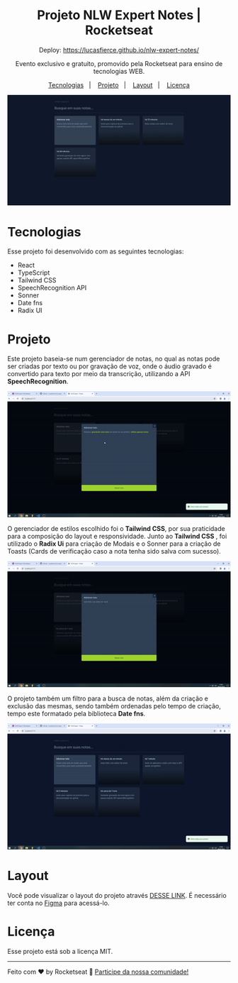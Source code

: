 <h1 align="center"> Projeto NLW Expert Notes | Rocketseat </h1>

<p align="center">Deploy: <a href="https://lucasfierce.github.io/nlw-expert-notes/">https://lucasfierce.github.io/nlw-expert-notes/</a> </p>

<p align="center">
Evento exclusivo e gratuito, promovido pela Rocketseat para ensino de tecnologias WEB.
</p>

<p align="center">
  <a href="#-tecnologias">Tecnologias</a>&nbsp;&nbsp;&nbsp;|&nbsp;&nbsp;&nbsp;
  <a href="#-projeto">Projeto</a>&nbsp;&nbsp;&nbsp;|&nbsp;&nbsp;&nbsp;
  <a href="#-layout">Layout</a>&nbsp;&nbsp;&nbsp;|&nbsp;&nbsp;&nbsp;
  <a href="#memo-licença">Licença</a>
</p>

<p align="center">
  <img alt="Projeto Discover - Preview" src="./src/assets/preview.png">
</p>

# Tecnologias

Esse projeto foi desenvolvido com as seguintes tecnologias:

- React
- TypeScript
- Tailwind CSS
- SpeechRecognition API
- Sonner
- Date fns
- Radix UI

# Projeto

Este projeto baseia-se num gerenciador de notas, no qual as notas pode ser criadas por texto ou por gravação de voz, onde o áudio gravado é convertido para texto por meio da transcrição, utilizando a API <b>SpeechRecognition</b>. 

![](./src/assets/gif-01.gif)

O gerenciador de estilos escolhido foi o <b>Tailwind CSS</b>, por sua praticidade para a composição do layout e responsividade. Junto ao <b>Tailwind CSS</b> , foi utilizado o <b>Radix Ui</b> para criação de Modais e o Sonner para a criação de Toasts (Cards de verificação caso a nota tenha sido salva com sucesso).

![](./src/assets/gif-04.gif)

O projeto também um filtro para a busca de notas, além da criação e exclusão das mesmas, sendo também ordenadas pelo tempo de criação, tempo este formatado pela biblioteca <b>Date fns</b>.

![](./src/assets/gif-03.gif)

#  Layout

Você pode visualizar o layout do projeto através [DESSE LINK](https://www.figma.com/community/file/1336456128647909148/nlw-expert-notes). É necessário ter conta no [Figma](https://figma.com) para acessá-lo.

# Licença

Esse projeto está sob a licença MIT.

---

Feito com ♥ by Rocketseat :wave: [Participe da nossa comunidade!](https://discord.gg/rocketseat)
